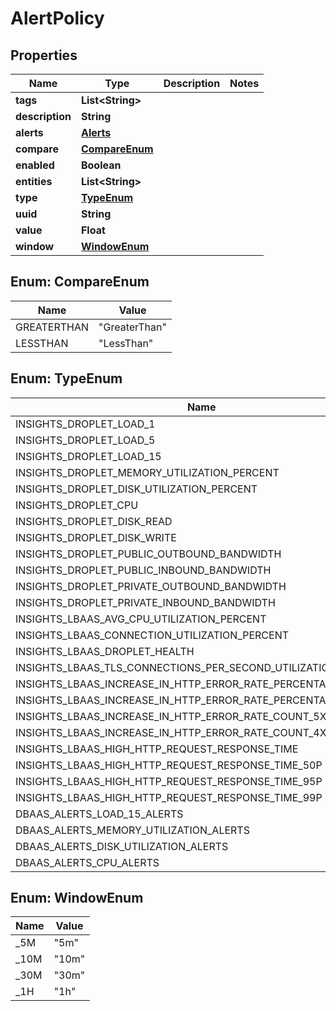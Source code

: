 

# AlertPolicy


## Properties

| Name | Type | Description | Notes |
|------------ | ------------- | ------------- | -------------|
|**tags** | **List&lt;String&gt;** |  |  |
|**description** | **String** |  |  |
|**alerts** | [**Alerts**](Alerts.md) |  |  |
|**compare** | [**CompareEnum**](#CompareEnum) |  |  |
|**enabled** | **Boolean** |  |  |
|**entities** | **List&lt;String&gt;** |  |  |
|**type** | [**TypeEnum**](#TypeEnum) |  |  |
|**uuid** | **String** |  |  |
|**value** | **Float** |  |  |
|**window** | [**WindowEnum**](#WindowEnum) |  |  |



## Enum: CompareEnum

| Name | Value |
|---- | -----|
| GREATERTHAN | &quot;GreaterThan&quot; |
| LESSTHAN | &quot;LessThan&quot; |



## Enum: TypeEnum

| Name | Value |
|---- | -----|
| INSIGHTS_DROPLET_LOAD_1 | &quot;v1/insights/droplet/load_1&quot; |
| INSIGHTS_DROPLET_LOAD_5 | &quot;v1/insights/droplet/load_5&quot; |
| INSIGHTS_DROPLET_LOAD_15 | &quot;v1/insights/droplet/load_15&quot; |
| INSIGHTS_DROPLET_MEMORY_UTILIZATION_PERCENT | &quot;v1/insights/droplet/memory_utilization_percent&quot; |
| INSIGHTS_DROPLET_DISK_UTILIZATION_PERCENT | &quot;v1/insights/droplet/disk_utilization_percent&quot; |
| INSIGHTS_DROPLET_CPU | &quot;v1/insights/droplet/cpu&quot; |
| INSIGHTS_DROPLET_DISK_READ | &quot;v1/insights/droplet/disk_read&quot; |
| INSIGHTS_DROPLET_DISK_WRITE | &quot;v1/insights/droplet/disk_write&quot; |
| INSIGHTS_DROPLET_PUBLIC_OUTBOUND_BANDWIDTH | &quot;v1/insights/droplet/public_outbound_bandwidth&quot; |
| INSIGHTS_DROPLET_PUBLIC_INBOUND_BANDWIDTH | &quot;v1/insights/droplet/public_inbound_bandwidth&quot; |
| INSIGHTS_DROPLET_PRIVATE_OUTBOUND_BANDWIDTH | &quot;v1/insights/droplet/private_outbound_bandwidth&quot; |
| INSIGHTS_DROPLET_PRIVATE_INBOUND_BANDWIDTH | &quot;v1/insights/droplet/private_inbound_bandwidth&quot; |
| INSIGHTS_LBAAS_AVG_CPU_UTILIZATION_PERCENT | &quot;v1/insights/lbaas/avg_cpu_utilization_percent&quot; |
| INSIGHTS_LBAAS_CONNECTION_UTILIZATION_PERCENT | &quot;v1/insights/lbaas/connection_utilization_percent&quot; |
| INSIGHTS_LBAAS_DROPLET_HEALTH | &quot;v1/insights/lbaas/droplet_health&quot; |
| INSIGHTS_LBAAS_TLS_CONNECTIONS_PER_SECOND_UTILIZATION_PERCENT | &quot;v1/insights/lbaas/tls_connections_per_second_utilization_percent&quot; |
| INSIGHTS_LBAAS_INCREASE_IN_HTTP_ERROR_RATE_PERCENTAGE_5XX | &quot;v1/insights/lbaas/increase_in_http_error_rate_percentage_5xx&quot; |
| INSIGHTS_LBAAS_INCREASE_IN_HTTP_ERROR_RATE_PERCENTAGE_4XX | &quot;v1/insights/lbaas/increase_in_http_error_rate_percentage_4xx&quot; |
| INSIGHTS_LBAAS_INCREASE_IN_HTTP_ERROR_RATE_COUNT_5XX | &quot;v1/insights/lbaas/increase_in_http_error_rate_count_5xx&quot; |
| INSIGHTS_LBAAS_INCREASE_IN_HTTP_ERROR_RATE_COUNT_4XX | &quot;v1/insights/lbaas/increase_in_http_error_rate_count_4xx&quot; |
| INSIGHTS_LBAAS_HIGH_HTTP_REQUEST_RESPONSE_TIME | &quot;v1/insights/lbaas/high_http_request_response_time&quot; |
| INSIGHTS_LBAAS_HIGH_HTTP_REQUEST_RESPONSE_TIME_50P | &quot;v1/insights/lbaas/high_http_request_response_time_50p&quot; |
| INSIGHTS_LBAAS_HIGH_HTTP_REQUEST_RESPONSE_TIME_95P | &quot;v1/insights/lbaas/high_http_request_response_time_95p&quot; |
| INSIGHTS_LBAAS_HIGH_HTTP_REQUEST_RESPONSE_TIME_99P | &quot;v1/insights/lbaas/high_http_request_response_time_99p&quot; |
| DBAAS_ALERTS_LOAD_15_ALERTS | &quot;v1/dbaas/alerts/load_15_alerts&quot; |
| DBAAS_ALERTS_MEMORY_UTILIZATION_ALERTS | &quot;v1/dbaas/alerts/memory_utilization_alerts&quot; |
| DBAAS_ALERTS_DISK_UTILIZATION_ALERTS | &quot;v1/dbaas/alerts/disk_utilization_alerts&quot; |
| DBAAS_ALERTS_CPU_ALERTS | &quot;v1/dbaas/alerts/cpu_alerts&quot; |



## Enum: WindowEnum

| Name | Value |
|---- | -----|
| _5M | &quot;5m&quot; |
| _10M | &quot;10m&quot; |
| _30M | &quot;30m&quot; |
| _1H | &quot;1h&quot; |



